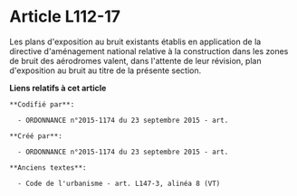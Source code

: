 # Article L112-17

Les plans d'exposition au bruit existants établis en application de la directive d'aménagement national relative à la
construction dans les zones de bruit des aérodromes valent, dans l'attente de leur révision, plan d'exposition au bruit au
titre de la présente section.

**Liens relatifs à cet article**

	**Codifié par**:

	  - ORDONNANCE n°2015-1174 du 23 septembre 2015 - art.

	**Créé par**:

	  - ORDONNANCE n°2015-1174 du 23 septembre 2015 - art.

	**Anciens textes**:

	  - Code de l'urbanisme - art. L147-3, alinéa 8 (VT)
